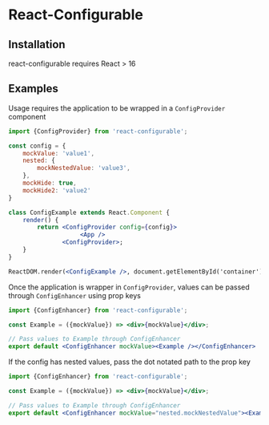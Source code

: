 # React-Configurable

## Installation
react-configurable requires React > 16

## Examples

Usage requires the application to be wrapped in a `ConfigProvider` component

```jsx
import {ConfigProvider} from 'react-configurable';

const config = {
    mockValue: 'value1',
    nested: {
        mockNestedValue: 'value3',
    },
    mockHide: true,
    mockHide2: 'value2'
}

class ConfigExample extends React.Component {
    render() {
        return <ConfigProvider config={config}>
                    <App />
               <ConfigProvider>;
    }
}

ReactDOM.render(<ConfigExample />, document.getElementById('container'));
```

Once the application is wrapper in `ConfigProvider`, values can be passed through `ConfigEnhancer` using prop keys

```jsx
import {ConfigEnhancer} from 'react-configurable';

const Example = ({mockValue}) => <div>{mockValue}</div>;

// Pass values to Example through ConfigEnhancer
export default <ConfigEnhancer mockValue><Example /></ConfigEnhancer>
```

If the config has nested values, pass the dot notated path to the prop key

```jsx
import {ConfigEnhancer} from 'react-configurable';

const Example = ({mockValue}) => <div>{mockValue}</div>;

// Pass values to Example through ConfigEnhancer
export default <ConfigEnhancer mockValue="nested.mockNestedValue"><Example /></ConfigEnhancer>
```
